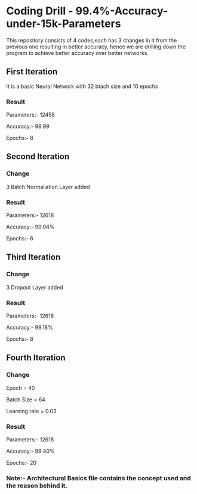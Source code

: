 # Coding Drill - 99.4%-Accuracy-under-15k-Parameters
This repository consists of 4 codes,each has 3 changes in it from the previous one resulting in better accuracy, hence we are drilling down the program to achieve better accuracy over better networks.
## First Iteration
It is a basic Neural Network with 32 btach size and 10 epochs
### Result
Parameters:- 12458

Accuracy:- 98.99

Epochs:- 8
## Second Iteration
### Change
3 Batch Normaliation Layer added
### Result
Parameters:- 12618 

Accuracy:- 99.04%

Epochs:- 6
## Third Iteration
### Change
3 Dropout Layer added
### Result
Parameters:- 12618

Accuracy:- 99.18%

Epochs:- 8
## Fourth Iteration
### Change
Epoch = 40

Batch Size = 64

Learning rate = 0.03
### Result
Parameters:- 12618

Accuracy:- 99.40%

Epochs:- 20

### Note:- Architectural Basics file contains the concept used and the reason behind it.
